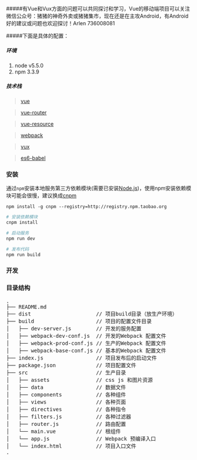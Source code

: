 
#####有Vue和Vux方面的问题可以共同探讨和学习，Vue的移动端项目可以关注微信公众号：猪猪的神奇外卖或猪猪集市，现在还是在主攻Android，有Android好的建议或问题也欢迎探讨！Arlen 736008081

#####下面是具体的配置：

##### 环境
 1. node v5.5.0
 2. npm 3.3.9

##### 技术栈

> [vue](https://github.com/vuejs/vue)

> [vue-router](https://github.com/vuejs/vue-router)

> [vue-resource](https://github.com/vuejs/vue-resource)

> [webpack](http://webpack.github.io/docs/)

> [vux](https://vuxjs.gitbooks.io/vux/content//)

> [es6-babel](https://babeljs.io/docs/learn-es2015/)


### 安装

通过`npm`安装本地服务第三方依赖模块(需要已安装[Node.js](https://nodejs.org/))，使用npm安装依赖模块可能会很慢，建议换成[cnpm](http://cnpmjs.org/)

```shell
npm install -g cnpm --registry=http://registry.npm.taobao.org
```

```bash
# 安装依赖模块
cnpm install

# 启动服务
npm run dev

# 发布代码
npm run build


```

### 开发

### 目录结构
<pre>
.
├── README.md
├── dist                     // 项目build目录（放生产环境）
├── build                    // 项目的配置文件目录
│   ├── dev-server.js        // 开发的服务配置
│   ├── webpack-dev-conf.js  // 开发的Webpack 配置文件
│   ├── webpack-prod-conf.js // 生产的Webpack 配置文件
│   ├── webpack-base-conf.js // 基本的Webpack 配置文件
├── index.js                 // 项目发布后的启动文件
├── package.json             // 项目配置文件
├── src                      // 生产目录
│   ├── assets               // css js 和图片资源
│   ├── data                 // 数据文件
│   ├── components           // 各种组件
│   ├── views                // 各种页面
│   ├── directives           // 各种指令
│   ├── filters.js           // 各种过滤器
│   ├── router.js            // 路由配置
│   └── main.vue             // 根组件
│   └── app.js               // Webpack 预编译入口
│   └── index.html           // 项目入口文件
.
</pre>
